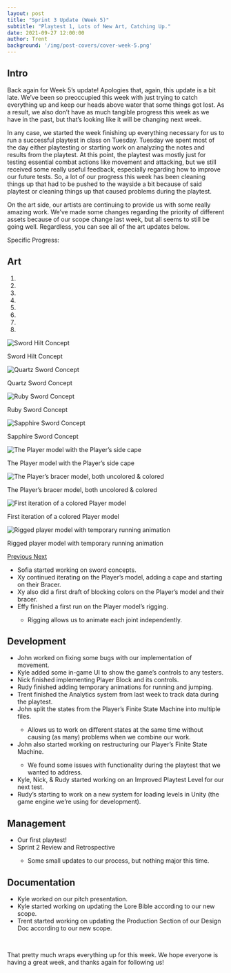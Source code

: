 ```yaml
---
layout: post
title: "Sprint 3 Update (Week 5)"
subtitle: "Playtest 1, Lots of New Art, Catching Up."
date: 2021-09-27 12:00:00
author: Trent
background: '/img/post-covers/cover-week-5.png'
---
```


## Intro

Back again for Week 5’s update! Apologies that, again, this update is a bit late. We’ve been so preoccupied this week with just trying to catch everything up and keep our heads above water that some things got lost. As a result, we also don’t have as much tangible progress this week as we have in the past, but that’s looking like it will be changing next week.

In any case, we started the week finishing up everything necessary for us to run a successful playtest in class on Tuesday. Tuesday we spent most of the day either playtesting or starting work on analyzing the notes and results from the playtest. At this point, the playtest was mostly just for testing essential combat actions like movement and attacking, but we still received some really useful feedback, especially regarding how to improve our future tests. So, a lot of our progress this week has been cleaning things up that had to be pushed to the wayside a bit because of said playtest or cleaning things up that caused problems during the playtest.

On the art side, our artists are continuing to provide us with some really amazing work. We’ve made some changes regarding the priority of different assets because of our scope change last week, but all seems to still be going well. Regardless, you can see all of the art updates below.

Specific Progress:

## Art

<div class="row my-5">
    <div id="carouselExampleIndicators" class="carousel slide shadow rounded" data-ride="carousel">
        <ol class="carousel-indicators">
            <li data-target="#carouselExampleIndicators" data-slide-to="0" class="active"></li>
            <li data-target="#carouselExampleIndicators" data-slide-to="1"></li>
            <li data-target="#carouselExampleIndicators" data-slide-to="2"></li>
            <li data-target="#carouselExampleIndicators" data-slide-to="3"></li>
            <li data-target="#carouselExampleIndicators" data-slide-to="4"></li>
            <li data-target="#carouselExampleIndicators" data-slide-to="5"></li>
            <li data-target="#carouselExampleIndicators" data-slide-to="6"></li>
            <li data-target="#carouselExampleIndicators" data-slide-to="7"></li>
        </ol>
        <div class="carousel-inner">
            <div class="carousel-item active">
                <img class="d-block mx-auto" src="/img/posts/week5-fall/6_SwordHiltConcept.png"
                    alt="Sword Hilt Concept">
                <div class="carousel-caption d-none d-md-block">
                    <p>Sword Hilt Concept</p>
                </div>
            </div>
            <div class="carousel-item">
                <img class="d-block mx-auto" src="/img/posts/week5-fall/6_QuartzSwordConcepts.png"
                    alt="Quartz Sword Concept">
                <div class="carousel-caption d-none d-md-block">
                    <p>Quartz Sword Concept</p>
                </div>
            </div>
            <div class="carousel-item">
                <img class="d-block mx-auto" src="/img/posts/week5-fall/6_RubySwordConcepts.png"
                    alt="Ruby Sword Concept">
                <div class="carousel-caption d-none d-md-block">
                    <p>Ruby Sword Concept</p>
                </div>
            </div>
            <div class="carousel-item">
                <img class="d-block mx-auto" src="/img/posts/week5-fall/6_SapphireSwordConcepts.png"
                    alt="Sapphire Sword Concept">
                <div class="carousel-caption d-none d-md-block">
                    <p>Sapphire Sword Concept</p>
                </div>
            </div>
            <div class="carousel-item">
                <img class="d-block mx-auto" src="/img/posts/week5-fall/6_PlayerWithCape.png" alt="The Player model with the Player’s side cape">
                <div class="carousel-caption d-none d-md-block">
                    <p>The Player model with the Player’s side cape</p>
                </div>
            </div>
            <div class="carousel-item">
                <img class="d-block mx-auto" src="/img/posts/week5-fall/6_PlayerBracerModel.png"
                    alt="The Player’s bracer model, both uncolored & colored">
                <div class="carousel-caption d-none d-md-block">
                    <p>The Player’s bracer model, both uncolored & colored</p>
                </div>
            </div>
            <div class="carousel-item">
                <img class="d-block mx-auto" src="/img/posts/week5-fall/6_ColoredPlayerModel.png"
                    alt="First iteration of a colored Player model">
                <div class="carousel-caption d-none d-md-block">
                    <p>First iteration of a colored Player model</p>
                </div>
            </div>
            <div class="carousel-item">
                <img class="d-block mx-auto" src="/img/posts/week5-fall/6_RiggedPlayerRunning.gif"
                    alt="Rigged player model with temporary running animation">
                <div class="carousel-caption d-none d-md-block">
                    <p>Rigged player model with temporary running animation</p>
                </div>
            </div>
        </div>
        <a class="carousel-control-prev" href="#carouselExampleIndicators" role="button" data-slide="prev">
            <span class="carousel-control-prev-icon" aria-hidden="true"></span>
            <span class="sr-only">Previous</span>
        </a>
        <a class="carousel-control-next" href="#carouselExampleIndicators" role="button" data-slide="next">
            <span class="carousel-control-next-icon" aria-hidden="true"></span>
            <span class="sr-only">Next</span>
        </a>
    </div>
</div>

<ul class="section-body mt-4">
    <li>Sofia started working on sword concepts.</li>
    <li>Xy continued iterating on the Player’s model, adding a cape and starting on their Bracer.</li>
    <li>Xy also did a first draft of blocking colors on the Player’s model and their bracer.</li>
    <li>Effy finished a first run on the Player model’s rigging.</li>
    <ul class="mt-2">
        <li>Rigging allows us to animate each joint independently.</li>
    </ul>
</ul>

## Development

<ul class="section-body mt-4">
    <li>John worked on fixing some bugs with our implementation of movement.</li>
    <li>Kyle added some in-game UI to show the game’s controls to any testers.</li>
    <li>Nick finished implementing Player Block and its controls.</li>
    <li>Rudy finished adding temporary animations for running and jumping.</li>
    <li>Trent finished the Analytics system from last week to track data during the playtest.</li>
    <li>John split the states from the Player’s Finite State Machine into multiple files.</li>
    <ul class="mt-2">
        <li>Allows us to work on different states at the same time without causing (as many) problems when we combine our work.</li>
    </ul>
    <li>John also started working on restructuring our Player’s Finite State Machine.</li>
    <ul class="mt-2">
        <li>We found some issues with functionality during the playtest that we wanted to address.</li>
    </ul>
    <li>Kyle, Nick, & Rudy started working on an Improved Playtest Level for our next test.</li>
    <li>Rudy’s starting to work on a new system for loading levels in Unity (the game engine we’re using for development).</li>
</ul>

## Management

<ul class="section-body mt-4">
    <li>Our first playtest!</li>
    <li>Sprint 2 Review and Retrospective</li>
    <ul class="mt-2">
        <li>Some small updates to our process, but nothing major this time.</li>
    </ul>
</ul>

## Documentation

<ul class="section-body mt-4">
    <li>Kyle worked on our pitch presentation.</li>
    <li>Kyle started working on updating the Lore Bible according to our new scope.</li>
    <li>Trent started working on updating the Production Section of our Design Doc according to our new scope.</li>
</ul>

<br>

That pretty much wraps everything up for this week. We hope everyone is having a great week, and thanks again for following us!

<br>